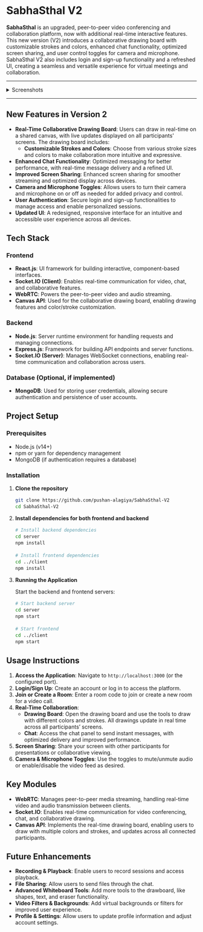 # SabhaSthal V2

**SabhaSthal** is an upgraded, peer-to-peer video conferencing and collaboration platform, now with additional real-time interactive features. This new version (V2) introduces a collaborative drawing board with customizable strokes and colors, enhanced chat functionality, optimized screen sharing, and user control toggles for camera and microphone. SabhaSthal V2 also includes login and sign-up functionality and a refreshed UI, creating a seamless and versatile experience for virtual meetings and collaboration.

---

<details>
<summary>Screenshots</summary>
<br>

- ![All in one](https://github.com/pushan-alagiya/SabhaSthal-V2/blob/main/Screenshorts/Screenshot%20From%202024-11-09%2021-22-01.png?raw=true)
- ![All in one](https://github.com/pushan-alagiya/SabhaSthal-V2/blob/main/Screenshorts/Screenshot%20From%202024-11-09%2021-26-52.png?raw=true)
- ![All in one](https://github.com/pushan-alagiya/SabhaSthal-V2/blob/main/Screenshorts/Screenshot%20From%202024-11-09%2021-27-41.png?raw=true)
- ![All in one](https://github.com/pushan-alagiya/SabhaSthal-V2/blob/main/Screenshorts/Screenshot%20From%202024-11-09%2021-29-01.png?raw=true)
- ![All in one](https://github.com/pushan-alagiya/SabhaSthal-V2/blob/main/Screenshorts/Screenshot%20From%202024-11-09%2021-29-57.png?raw=true)
</details>

---

## New Features in Version 2

- **Real-Time Collaborative Drawing Board**: Users can draw in real-time on a shared canvas, with live updates displayed on all participants' screens. The drawing board includes:
  - **Customizable Strokes and Colors**: Choose from various stroke sizes and colors to make collaboration more intuitive and expressive.
- **Enhanced Chat Functionality**: Optimized messaging for better performance, with real-time message delivery and a refined UI.
- **Improved Screen Sharing**: Enhanced screen sharing for smoother streaming and optimized display across devices.
- **Camera and Microphone Toggles**: Allows users to turn their camera and microphone on or off as needed for added privacy and control.
- **User Authentication**: Secure login and sign-up functionalities to manage access and enable personalized sessions.
- **Updated UI**: A redesigned, responsive interface for an intuitive and accessible user experience across all devices.

## Tech Stack

### Frontend

- **React.js**: UI framework for building interactive, component-based interfaces.
- **Socket.IO (Client)**: Enables real-time communication for video, chat, and collaborative features.
- **WebRTC**: Powers the peer-to-peer video and audio streaming.
- **Canvas API**: Used for the collaborative drawing board, enabling drawing features and color/stroke customization.

### Backend

- **Node.js**: Server runtime environment for handling requests and managing connections.
- **Express.js**: Framework for building API endpoints and server functions.
- **Socket.IO (Server)**: Manages WebSocket connections, enabling real-time communication and collaboration across users.

### Database (Optional, if implemented)

- **MongoDB**: Used for storing user credentials, allowing secure authentication and persistence of user accounts.

## Project Setup

### Prerequisites

- Node.js (v14+)
- npm or yarn for dependency management
- MongoDB (if authentication requires a database)

### Installation

1. **Clone the repository**

   ```bash
   git clone https://github.com/pushan-alagiya/SabhaSthal-V2
   cd SabhaSthal-V2
   ```

2. **Install dependencies for both frontend and backend**

   ```bash
   # Install backend dependencies
   cd server
   npm install

   # Install frontend dependencies
   cd ../client
   npm install
   ```

3. **Running the Application**

   Start the backend and frontend servers:

   ```bash
   # Start backend server
   cd server
   npm start

   # Start frontend
   cd ../client
   npm start
   ```

## Usage Instructions

1. **Access the Application**: Navigate to `http://localhost:3000` (or the configured port).
2. **Login/Sign Up**: Create an account or log in to access the platform.
3. **Join or Create a Room**: Enter a room code to join or create a new room for a video call.
4. **Real-Time Collaboration**:
   - **Drawing Board**: Open the drawing board and use the tools to draw with different colors and strokes. All drawings update in real time across all participants’ screens.
   - **Chat**: Access the chat panel to send instant messages, with optimized delivery and improved performance.
5. **Screen Sharing**: Share your screen with other participants for presentations or collaborative viewing.
6. **Camera & Microphone Toggles**: Use the toggles to mute/unmute audio or enable/disable the video feed as desired.

## Key Modules

- **WebRTC**: Manages peer-to-peer media streaming, handling real-time video and audio transmission between clients.
- **Socket.IO**: Enables real-time communication for video conferencing, chat, and collaborative drawing.
- **Canvas API**: Implements the real-time drawing board, enabling users to draw with multiple colors and strokes, and updates across all connected participants.

## Future Enhancements

- **Recording & Playback**: Enable users to record sessions and access playback.
- **File Sharing**: Allow users to send files through the chat.
- **Advanced Whiteboard Tools**: Add more tools to the drawboard, like shapes, text, and eraser functionality.
- **Video Filters & Backgrounds**: Add virtual backgrounds or filters for improved user experience.
- **Profile & Settings**: Allow users to update profile information and adjust account settings.

